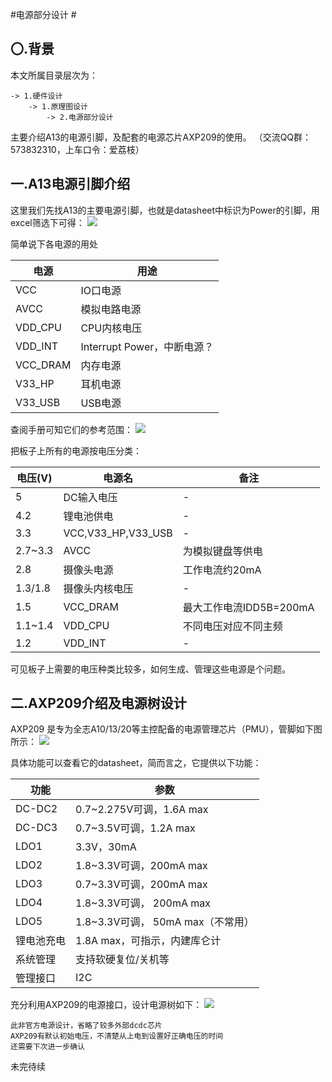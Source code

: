 #电源部分设计 #
## 〇.背景 ##
本文所属目录层次为：  

```
-> 1.硬件设计 
	-> 1.原理图设计 
		-> 2.电源部分设计
```
主要介绍A13的电源引脚，及配套的电源芯片AXP209的使用。
（交流QQ群：573832310，上车口令：爱荔枝）

## 一.A13电源引脚介绍 ##
这里我们先找A13的主要电源引脚，也就是datasheet中标识为Power的引脚，用excel筛选下可得：
![](http://7xvwj0.com1.z0.glb.clouddn.com/16-7-4/36316023.jpg)

简单说下各电源的用处  

| 电源  |  用途 | 
| -----  |-----------|
| VCC | IO口电源|
|AVCC| 模拟电路电源|
|VDD_CPU|CPU内核电压|
|VDD_INT|Interrupt Power，中断电源？|
|VCC_DRAM|内存电源|
| V33_HP |耳机电源|
|V33_USB|USB电源|

查阅手册可知它们的参考范围：
![](http://7xvwj0.com1.z0.glb.clouddn.com/16-7-4/17484878.jpg)

把板子上所有的电源按电压分类：

| 电压(V)   |  电源名 | 备注|
| -----  |-----------|---|
| 5 | DC输入电压|-|
| 4.2 |锂电池供电|-|
| 3.3 |VCC,V33_HP,V33_USB|-|
| 2.7~3.3 |AVCC|为模拟键盘等供电|
| 2.8 |摄像头电源|工作电流约20mA|
|1.3/1.8|摄像头内核电压|-|
|1.5|VCC_DRAM|最大工作电流IDD5B=200mA|
|1.1~1.4|VDD_CPU|不同电压对应不同主频|
|1.2|VDD_INT|-|

可见板子上需要的电压种类比较多，如何生成、管理这些电源是个问题。

## 二.AXP209介绍及电源树设计 ##
AXP209 是专为全志A10/13/20等主控配备的电源管理芯片（PMU），管脚如下图所示：
![](http://7xvwj0.com1.z0.glb.clouddn.com/16-7-4/50236130.jpg)

具体功能可以查看它的datasheet，简而言之，它提供以下功能：

| 功能   |  参数 | 
| -----  |-----------|
| DC-DC2 | 0.7~2.275V可调，1.6A max|
| DC-DC3 | 0.7~3.5V可调，1.2A max|
| LDO1 | 3.3V，30mA|
| LDO2 | 1.8~3.3V可调，200mA max|
| LDO3 | 0.7~3.3V可调，200mA max|
| LDO4 | 1.8~3.3V可调， 200mA max|
| LDO5 | 1.8~3.3V可调， 50mA max（不常用）|
|锂电池充电|1.8A max，可指示，内建库仑计|
|系统管理|支持软硬复位/关机等|
|管理接口|I2C|

充分利用AXP209的电源接口，设计电源树如下：
![](http://7xvwj0.com1.z0.glb.clouddn.com/16-7-4/63393679.jpg)

```
此非官方电源设计，省略了较多外部dcdc芯片
AXP209有默认初始电压，不清楚从上电到设置好正确电压的时间
还需要下次进一步确认
```

未完待续








